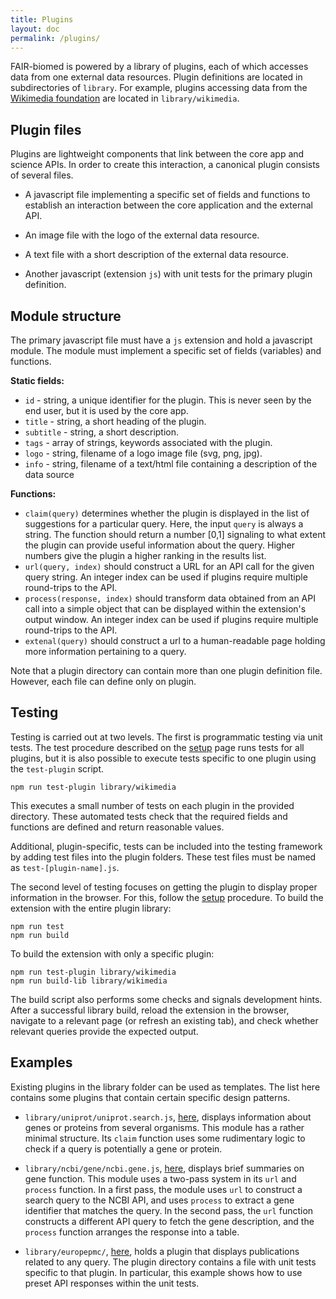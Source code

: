 ```yaml
---
title: Plugins
layout: doc
permalink: /plugins/
---
```



FAIR-biomed is powered by a library of plugins, each of which accesses data from one external data resources. Plugin definitions are located in subdirectories of `library`. For example, plugins accessing data from the [Wikimedia foundation](https://www.wikimedia.org) are located in `library/wikimedia`.


## Plugin files

Plugins are lightweight components that link between the core app and science APIs. In order to create this interaction, a canonical plugin consists of several files.

 - A javascript file implementing a specific set of fields and functions to establish an interaction between the core application and the external API. 

 - An image file with the logo of the external data resource.
 
 - A text file with a short description of the external data resource.
 
 - Another javascript (extension `js`) with unit tests for the primary plugin definition. 
 


## Module structure

The primary javascript file must have a `js` extension and hold a javascript module. The module must implement a specific set of fields (variables) and functions. 
 
**Static fields:**

 - `id` - string, a unique identifier for the plugin. This is never seen by the end user, but it is used by the core app.
 - `title` - string, a short heading of the plugin. 
 - `subtitle` - string, a short description. 
 - `tags` - array of strings, keywords associated with the plugin. 
 - `logo` - string, filename of a logo image file (svg, png, jpg).
 - `info` - string, filename of a text/html file containing a description of the data source 
 
**Functions:**

 - `claim(query)` determines whether the plugin is displayed in the list of suggestions for a particular query. Here, the input `query` is always a string. The function should return a number [0,1] signaling to what extent the plugin can provide useful information about the query. Higher numbers give the plugin a higher ranking in the results list.
 - `url(query, index)` should construct a URL for an API call for the given query string. An integer index can be used if plugins require multiple round-trips to the API.
 - `process(response, index)` should transform data obtained from an API call into a simple object that can be displayed within the extension's output window. An integer index can be used if plugins require multiple round-trips to the API.
 - `extenal(query)` should construct a url to a human-readable page holding more information pertaining to a query. 

Note that a plugin directory can contain more than one plugin definition file. However, each file can define only on plugin. 



## Testing

Testing is carried out at two levels. The first is programmatic testing via unit tests. The test procedure described on the [setup](../setup/) page runs tests for all plugins, but it is also possible to execute tests specific to one plugin using the `test-plugin` script.

```
npm run test-plugin library/wikimedia
```

This executes a small number of tests on each plugin in the provided directory. These automated tests check that the required fields and functions are defined and return reasonable values.

Additional, plugin-specific, tests can be included into the testing framework by adding test files into the plugin folders. These test files must be named as `test-[plugin-name].js`. 

The second level of testing focuses on getting the plugin to display proper information in the browser. For this, follow the [setup](../setup/) procedure. To build the extension with the entire plugin library:

```
npm run test
npm run build
```

To build the extension with only a specific plugin:

```
npm run test-plugin library/wikimedia
npm run build-lib library/wikimedia
```

The build script also performs some checks and signals development hints. After a successful library build, reload the extension in the browser, navigate to a relevant page (or refresh an existing tab), and check whether relevant queries provide the expected output.  


## Examples

Existing plugins in the library folder can be used as templates. The list here contains some plugins that contain certain specific design patterns.

 - `library/uniprot/uniprot.search.js`, [here](https://github.com/FAIR-biomed/FAIR-biomed/blob/master/library/uniprot/uniprot.search.js), displays information about genes or proteins from several organisms. This module has a rather minimal structure. Its `claim` function uses some rudimentary logic to check if a query is potentially a gene or protein.
 
 - `library/ncbi/gene/ncbi.gene.js`, [here](https://github.com/FAIR-biomed/FAIR-biomed/blob/master/library/ncbi/gene/ncbi.gene.js), displays brief summaries on gene function. This module uses a two-pass system in its `url` and `process` function. In a first pass, the module uses `url` to construct a search query to the NCBI API, and uses `process` to extract a gene identifier that matches the query. In the second pass, the `url` function constructs a different API query to fetch the gene description, and the `process` function arranges the response into a table.

 - `library/europepmc/`, [here](https://github.com/FAIR-biomed/FAIR-biomed/tree/master/library/europepmc), holds a plugin that displays publications related to any query. The plugin directory contains a file with unit tests specific to that plugin. In particular, this example shows how to use preset API responses within the unit tests. 

